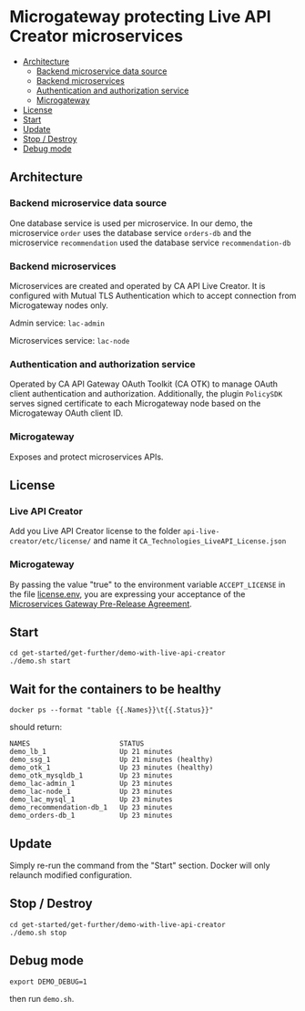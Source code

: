 # Microgateway protecting Live API Creator microservices

*  [Architecture](#)
    * [Backend microservice data source](#)
    * [Backend microservices](#)
    * [Authentication and authorization service](#)
    * [Microgateway](#)
* [License](#)
* [Start](#)
* [Update](#)
* [Stop / Destroy](#)
* [Debug mode](#)

## Architecture
### Backend microservice data source

One database service is used per microservice. In our demo, the microservice
`order` uses the database service `orders-db` and the microservice `recommendation`
used the database service `recommendation-db`

### Backend microservices

Microservices are created and operated by CA API Live Creator. It is configured with Mutual TLS Authentication which to accept connection from Microgateway nodes only.

Admin service: `lac-admin`

Microservices service: `lac-node`

### Authentication and authorization service

Operated by CA API Gateway OAuth Toolkit (CA OTK) to manage
OAuth client authentication and authorization. Additionally,
the plugin `PolicySDK` serves signed certificate to each Microgateway node based on the Microgateway OAuth client ID.

### Microgateway
Exposes and protect microservices APIs.

## License
### Live API Creator

Add you Live API Creator license to the folder `api-live-creator/etc/license/`
and name it `CA_Technologies_LiveAPI_License.json`

### Microgateway

By passing the value "true" to the environment variable `ACCEPT_LICENSE` in
the file [license.env](../../get-started/docker-compose/config/license.env), you are expressing
your acceptance of the [Microservices Gateway Pre-Release Agreement](LICENSE.md).

## Start
```
cd get-started/get-further/demo-with-live-api-creator
./demo.sh start
```

## Wait for the containers to be healthy
```
docker ps --format "table {{.Names}}\t{{.Status}}"
```
should return:
```
NAMES                      STATUS
demo_lb_1                  Up 21 minutes
demo_ssg_1                 Up 21 minutes (healthy)
demo_otk_1                 Up 23 minutes (healthy)
demo_otk_mysqldb_1         Up 23 minutes
demo_lac-admin_1           Up 23 minutes
demo_lac-node_1            Up 23 minutes
demo_lac_mysql_1           Up 23 minutes
demo_recommendation-db_1   Up 23 minutes
demo_orders-db_1           Up 23 minutes
```

## Update
Simply re-run the command from the "Start" section. Docker will only relaunch
modified configuration.

## Stop / Destroy
```
cd get-started/get-further/demo-with-live-api-creator
./demo.sh stop
```

## Debug mode
```
export DEMO_DEBUG=1
```

then run `demo.sh`.
